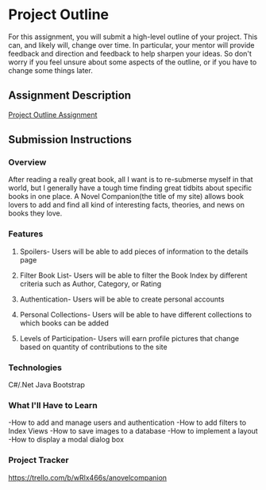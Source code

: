 # Project Outline
For this assignment, you will submit a high-level outline of your project. This can, and likely will, change over time. In particular, your mentor will provide feedback and direction and feedback to help sharpen your ideas. So don't worry if you feel unsure about some aspects of the outline, or if you have to change some things later.

## Assignment Description
[Project Outline Assignment](https://education.launchcode.org/liftoff/assignments/project-outline/)

## Submission Instructions

### Overview
After reading a really great book, all I want is to re-submerse myself 
in that world, but I generally have a tough time finding great tidbits 
about specific books in one place. A Novel Companion(the title of my 
site) allows book lovers to add and find all kind of interesting facts, 
theories, and news on books they love. 

### Features
1. Spoilers- Users will be able to add pieces of information to the 
details page

2. Filter Book List- Users will be able to filter the Book Index by 
different criteria such as Author, Category, or Rating

3. Authentication- Users will be able to create personal accounts

4. Personal Collections- Users will be able to have different collections
to which books can be added

5. Levels of Participation- Users will earn profile pictures that change
based on quantity of contributions to the site

### Technologies
C#/.Net
Java 
Bootstrap

### What I'll Have to Learn
-How to add and manage users and authentication
-How to add filters to Index Views
-How to save images to a database
-How to implement a layout 
-How to display a modal dialog box

### Project Tracker
https://trello.com/b/wRlx466s/anovelcompanion
